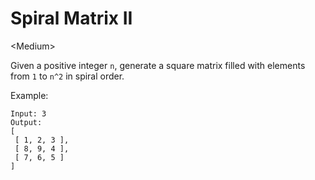 # Spiral Matrix II

\<Medium>

Given a positive integer `n`, generate a square matrix filled with elements from
`1` to `n^2` in spiral order.

Example:

```
Input: 3
Output:
[
 [ 1, 2, 3 ],
 [ 8, 9, 4 ],
 [ 7, 6, 5 ]
]
```
